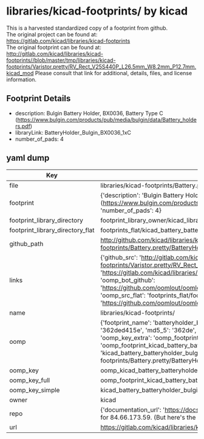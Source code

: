 # libraries/kicad-footprints/ by kicad  
This is a harvested standardized copy of a footprint from github.  
The original project can be found at:  
https://gitlab.com/kicad/libraries/kicad-footprints  
The original footprint can be found at:
http://gitlab.com/kicad/libraries/kicad-footprints//blob/master/tmp/libraries/kicad-footprints/Varistor.pretty/RV_Rect_V25S440P_L26.5mm_W8.2mm_P12.7mm.kicad_mod
Please consult that link for additional, details, files, and license information.  
## Footprint Details
* description: Bulgin Battery Holder, BX0036, Battery Type C (https://www.bulgin.com/products/pub/media/bulgin/data/Battery_holders.pdf)  
* libraryLink: BatteryHolder_Bulgin_BX0036_1xC  
* number_of_pads: 4  
## yaml dump  
| Key | Value |  
| --- | --- |  
| file | libraries/kicad-footprints/Battery.pretty/BatteryHolder_Bulgin_BX0036_1xC.kicad_mod |  
| footprint | {'description': 'Bulgin Battery Holder, BX0036, Battery Type C (https://www.bulgin.com/products/pub/media/bulgin/data/Battery_holders.pdf)', 'libraryLink': 'BatteryHolder_Bulgin_BX0036_1xC', 'number_of_pads': 4} |  
| footprint_library_directory | footprint_library_owner/kicad_libraries/kicad-footprints/ |  
| footprint_library_directory_flat | footprints_flat/kicad_battery_batteryholder_bulgin_bx0036_1xc/working |  
| github_path | http://github.com/kicad/libraries/kicad-footprints//blob/master/tmp/libraries/kicad-footprints/Battery.pretty/BatteryHolder_Bulgin_BX0036_1xC.kicad_mod |  
| links | {'github_src': 'http://gitlab.com/kicad/libraries/kicad-footprints//blob/master/tmp/libraries/kicad-footprints/Varistor.pretty/RV_Rect_V25S440P_L26.5mm_W8.2mm_P12.7mm.kicad_mod', 'github_src_repo': 'https://gitlab.com/kicad/libraries/kicad-footprints', 'oomp_bot': 'footprints/kicad_battery_batteryholder_bulgin_bx0036_1xc/working', 'oomp_bot_github': 'https://github.com/oomlout/oomlout_oomp_footprint_bot/tree/main/footprints/kicad_battery_batteryholder_bulgin_bx0036_1xc/working', 'oomp_src_flat': 'footprints_flat/footprints_flat/kicad_battery_batteryholder_bulgin_bx0036_1xc/working', 'oomp_src_flat_github': 'https://github.com/oomlout/oomlout_oomp_footprint_src/tree/main/footprints_flat/kicad_battery_batteryholder_bulgin_bx0036_1xc/working'} |  
| name | libraries/kicad-footprints/ |  
| oomp | {'footprint_name': 'batteryholder_bulgin_bx0036_1xc', 'library_name': 'battery', 'md5': '362ded415ea8ebdce3e760c696efddf1', 'md5_10': '362ded415e', 'md5_5': '362de', 'md5_6': '362ded', 'oomp_key': 'oomp_kicad_battery_batteryholder_bulgin_bx0036_1xc', 'oomp_key_extra': 'oomp_footprint_kicad_battery_batteryholder_bulgin_bx0036_1xc', 'oomp_key_full': 'oomp_footprint_kicad_battery_batteryholder_bulgin_bx0036_1xc_362ded', 'oomp_key_simple': 'kicad_battery_batteryholder_bulgin_bx0036_1xc', 'original_filename': 'libraries/kicad-footprints/Battery.pretty/BatteryHolder_Bulgin_BX0036_1xC.kicad_mod', 'owner_name': 'kicad'} |  
| oomp_key | oomp_kicad_battery_batteryholder_bulgin_bx0036_1xc |  
| oomp_key_full | oomp_footprint_kicad_battery_batteryholder_bulgin_bx0036_1xc |  
| oomp_key_simple | kicad_battery_batteryholder_bulgin_bx0036_1xc |  
| owner | kicad |  
| repo | {'documentation_url': 'https://docs.github.com/rest/overview/resources-in-the-rest-api#rate-limiting', 'message': "API rate limit exceeded for 84.66.173.59. (But here's the good news: Authenticated requests get a higher rate limit. Check out the documentation for more details.)"} |  
| url | https://gitlab.com/kicad/libraries/kicad-footprints |  

